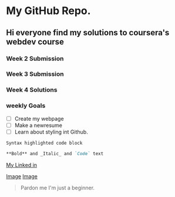 # My GitHub Repo.

## Hi everyone find my solutions to coursera's webdev course

### Week 2 Submission
### Week 3 Submission
### Week 4 Solutions


### weekly Goals
- [ ] Create my webpage
- [ ] Make a newresume
- [ ] Learn about styling int Github.

```markdown
Syntax highlighted code block

**Bold** and _Italic_ and `Code` text

```
[My Linked in](https://www.linkedin.com/in/varun-joshi-32b04916a/)

[Image](https://wallpaperplay.com/walls/full/9/b/2/136207.jpg)
[Image](https://wallpapercave.com/wp/stgCQiZ.jpg)
>Pardon me I'm just a beginner.
